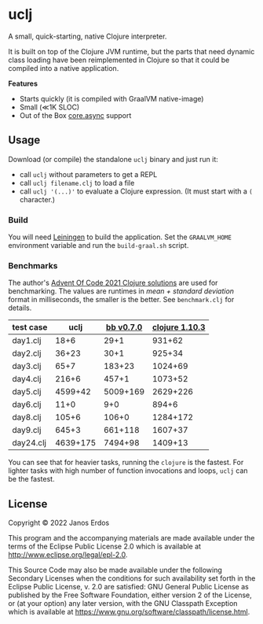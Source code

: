 # uclj

A small, quick-starting, native Clojure interpreter.

It is built on top of the Clojure JVM runtime, but the parts that need dynamic class loading have been reimplemented in Clojure so that it could be compiled into a native application.

**Features**

- Starts quickly (it is compiled with GraalVM native-image)
- Small (≪1K SLOC)
- Out of the Box [core.async](https://github.com/clojure/core.async) support

## Usage

Download (or compile) the standalone `uclj` binary and just run it:
- call `uclj` without parameters to get a REPL
- call `uclj filename.clj` to load a file
- call `uclj '(...)'` to evaluate a Clojure expression. (It must start with a `(` character.)

### Build

You will need [Leiningen](https://leiningen.org/) to build the application. Set the `GRAALVM_HOME` environment variable and run the `build-graal.sh` script.

### Benchmarks

The author's [Advent Of Code 2021 Clojure solutions](https://github.com/erdos/advent-of-code) are used for benchmarking. The values are runtimes in _mean + standard deviation_ format in milliseconds, the smaller is the better. See `benchmark.clj` for details.

| test case | uclj | [bb v0.7.0](https://github.com/babashka/babashka) | [clojure 1.10.3](https://clojure.org/)
| --------- | ---- | ------------------------------------------------- | ---------------------------------------
| day1.clj  |          18+6          |      29+1         |       931+62
| day2.clj  |          36+23         |      30+1         |       925+34
| day3.clj  |          65+7          |      183+23       |       1024+69
| day4.clj  |          216+6          |     457+1        |       1073+52
| day5.clj  |          4599+42        |     5009+169     |       2629+226
| day6.clj  |          11+0           |     9+0          |       894+6
| day8.clj  |          105+6          |     106+0        |       1284+172
| day9.clj  |          645+3          |     661+118      |       1607+37
| day24.clj |          4639+175       |     7494+98      |       1409+13

You can see that for heavier tasks, running the `clojure` is the fastest. For lighter tasks with high number of function invocations and loops, `uclj` can be the fastest.

## License

Copyright © 2022 Janos Erdos

This program and the accompanying materials are made available under the
terms of the Eclipse Public License 2.0 which is available at
http://www.eclipse.org/legal/epl-2.0.

This Source Code may also be made available under the following Secondary
Licenses when the conditions for such availability set forth in the Eclipse
Public License, v. 2.0 are satisfied: GNU General Public License as published by
the Free Software Foundation, either version 2 of the License, or (at your
option) any later version, with the GNU Classpath Exception which is available
at https://www.gnu.org/software/classpath/license.html.
